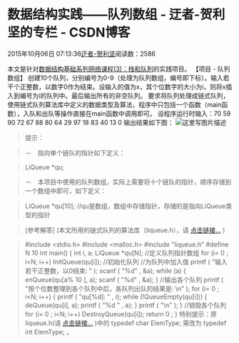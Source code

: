 
# 数据结构实践——队列数组 - 迂者-贺利坚的专栏 - CSDN博客

2015年10月06日 07:13:36[迂者-贺利坚](https://me.csdn.net/sxhelijian)阅读数：2586


本文是针对[数据结构基础系列网络课程(3)：栈和队列](http://edu.csdn.net/course/detail/1405)的实践项目。
【项目 - 队列数组】
创建10个队列，分别编号为0-9（处理为队列数组，编号即下标）。输入若干个正整数，以数字0作为结束。设输入的值为x，其个位数字的大小为i，则将x插入到编号为i的队列中。最后输出所有的非空队列。
要求将队列处理成链式队列，使用链式队列算法库中定义的数据类型及算法，程序中只包括一个函数（main函数），入队和出队等操作直接在main函数中调用即可。
设程序运行时输入：70 59 90 72 67 88 80 64 29 97 18 83 40 13 0
输出结果如下图：
![这里写图片描述](https://img-blog.csdn.net/20151006071217963)
> 提示：

> －　指向单个链队的指针如下定义：

> LiQueue *qu;

> －　本项目中使用的队列数组，实际上需要将十个链队的指针，顺序存储到一个数组中即可，如下定义：

> LiQueue *qu[10]; //qu是数组，数组中存储指针，存储的是指向LiQueue类型的指针

> [参考解答] (本文所用的链式队列的算法库（liqueue.h），请
> [点击链接…](http://blog.csdn.net/sxhelijian/article/details/48464501)
> )

> \#include <stdio.h>
> \#include <malloc.h>
> \#include "liqueue.h"
> \#define N 10
> int
> main()
{
> int
> i, a;
    LiQueue *qu[N];
> //定义队列指针数组
> for
> (i=
> 0
> ; i<N; i++)
        InitQueue(qu[i]);
> //初始化队列
> //为队列中加入值
> printf
> (
> "输入若干正整数，以0结束: "
> );
> scanf
> (
> "%d"
> , &a);
> while
> (a)
    {
        enQueue(qu[a%
> 10
> ], a);
> scanf
> (
> "%d"
> , &a);
    }
> //输出各个队列
> printf
> (
> "按个位数整理到各个队列中后，各队列出队的结果是: \n"
> );
> for
> (i=
> 0
> ; i<N; i++)
    {
> printf
> (
> "qu[%d]: "
> , i);
> while
> (!QueueEmpty(qu[i]))
        {
            deQueue(qu[i], a);
> printf
> (
> "%d "
> , a);
        }
> printf
> (
> "\n"
> );
    }
> //销毁各个队列
> for
> (i=
> 0
> ; i<N; i++)
        DestroyQueue(qu[i]);
> return
> 0
> ;
}
> 特别提示：原liqueue.h(请
> [点击链接…](http://blog.csdn.net/sxhelijian/article/details/48464501)
> )中的
> typedef char ElemType;
> 需改为
> typedef int ElemType;
> 。


